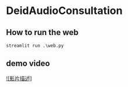 # DeidAudioConsultation

## How to run the web
```
streamlit run .\web.py
```





## demo video

[![影片描述]](https://drive.google.com/file/d/1JOEJha1y37oo1jDPwLb1oIVHrFDIzxts/preview)
